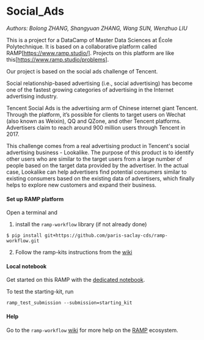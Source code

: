 # Social_Ads

_Authors: Bolong ZHANG, Shangyuan ZHANG, Wang SUN, Wenzhuo LIU_

This is a project for a DataCamp of Master Data Sciences at École Polytechnique. It is based on a collaborative platform called RAMP[https://www.ramp.studio/]. Projects on this platform are like this[https://www.ramp.studio/problems].

Our project is based on the social ads challenge of Tencent.

Social relationship-based advertising (i.e., social advertising) has become one of the fastest growing categories of advertising in the Internet advertising industry.

Tencent Social Ads is the advertising arm of Chinese internet giant Tencent. Through the platform, it’s possible for clients to target users on Wechat (also known as Weixin), QQ and QZone, and other Tencent platforms. Advertisers claim to reach around 900 million users through Tencent in 2017.

This challenge comes from a real advertising product in Tencent's social advertising business - Lookalike. The purpose of this product is to identify other users who are similar to the target users from a large number of people based on the target data provided by the advertiser. In the actual case, Lookalike can help advertisers find potential consumers similar to existing consumers based on the existing data of advertisers, which finally helps to explore new customers and expand their business.

#### Set up RAMP platform

Open a terminal and

1. install the `ramp-workflow` library (if not already done)
  ```
  $ pip install git+https://github.com/paris-saclay-cds/ramp-workflow.git
  ```
  
2. Follow the ramp-kits instructions from the [wiki](https://github.com/paris-saclay-cds/ramp-workflow/wiki/Getting-started-with-a-ramp-kit)

#### Local notebook

Get started on this RAMP with the [dedicated notebook](social_ads_starting_kit.ipynb).

To test the starting-kit, run


```
ramp_test_submission --submission=starting_kit
```


#### Help
Go to the `ramp-workflow` [wiki](https://github.com/paris-saclay-cds/ramp-workflow/wiki) for more help on the [RAMP](http:www.ramp.studio) ecosystem.
